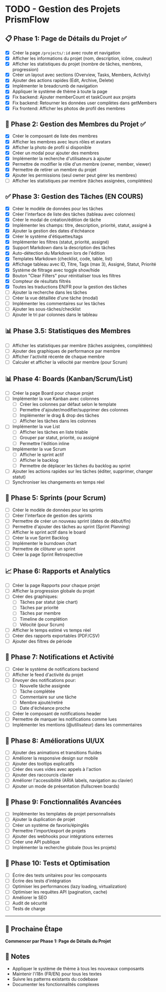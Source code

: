 # TODO - Gestion des Projets PrismFlow

## 📋 Phase 1: Page de Détails du Projet ✅
- [x] Créer la page `/projects/:id` avec route et navigation
- [x] Afficher les informations du projet (nom, description, icône, couleur)
- [x] Afficher les statistiques du projet (nombre de tâches, membres, progression)
- [x] Créer un layout avec sections (Overview, Tasks, Members, Activity)
- [x] Ajouter des actions rapides (Edit, Archive, Delete)
- [x] Implémenter le breadcrumb de navigation
- [x] Appliquer le système de thème à toute la page
- [x] Fix backend: Ajouter memberCount et taskCount aux projets
- [x] Fix backend: Retourner les données user complètes dans getMembers
- [x] Fix frontend: Afficher les photos de profil des membres

## 👥 Phase 2: Gestion des Membres du Projet ✅
- [x] Créer le composant de liste des membres
- [x] Afficher les membres avec leurs rôles et avatars
- [x] Afficher la photo de profil si disponible
- [x] Créer un modal pour ajouter des membres
- [x] Implémenter la recherche d'utilisateurs à ajouter
- [x] Permettre de modifier le rôle d'un membre (owner, member, viewer)
- [x] Permettre de retirer un membre du projet
- [x] Ajouter les permissions (seul owner peut gérer les membres)
- [ ] Afficher les statistiques par membre (tâches assignées, complétées)

## ✅ Phase 3: Gestion des Tâches (EN COURS)
- [x] Créer le modèle de données pour les tâches
- [x] Créer l'interface de liste des tâches (tableau avec colonnes)
- [x] Créer le modal de création/édition de tâche
- [x] Implémenter les champs: titre, description, priorité, statut, assigné à
- [x] Ajouter la gestion des dates d'échéance
- [x] Créer le système d'étiquettes/tags
- [x] Implémenter les filtres (statut, priorité, assigné)
- [x] Support Markdown dans la description des tâches
- [x] Auto-détection du Markdown lors de l'édition
- [x] Templates Markdown (checklist, code, table, list)
- [x] Affichage tableau avec ID, Titre, Tags (max 3), Assigné, Statut, Priorité
- [x] Système de filtrage avec toggle show/hide
- [x] Bouton "Clear Filters" pour réinitialiser tous les filtres
- [x] Compteur de résultats filtrés
- [x] Toutes les traductions EN/FR pour la gestion des tâches
- [ ] Ajouter la recherche dans les tâches
- [ ] Créer la vue détaillée d'une tâche (modal)
- [ ] Implémenter les commentaires sur les tâches
- [ ] Ajouter les sous-tâches/checklist
- [ ] Ajouter le tri par colonnes dans le tableau

## 📊 Phase 3.5: Statistiques des Membres
- [ ] Afficher les statistiques par membre (tâches assignées, complétées)
- [ ] Ajouter des graphiques de performance par membre
- [ ] Afficher l'activité récente de chaque membre
- [ ] Calculer et afficher la vélocité par membre (pour Scrum)

## 📊 Phase 4: Boards (Kanban/Scrum/List)
- [ ] Créer la page Board pour chaque projet
- [ ] Implémenter la vue Kanban avec colonnes
  - [ ] Créer les colonnes par défaut selon le template
  - [ ] Permettre d'ajouter/modifier/supprimer des colonnes
  - [ ] Implémenter le drag & drop des tâches
  - [ ] Afficher les tâches dans les colonnes
- [ ] Implémenter la vue List
  - [ ] Afficher les tâches en liste triable
  - [ ] Grouper par statut, priorité, ou assigné
  - [ ] Permettre l'édition inline
- [ ] Implémenter la vue Scrum
  - [ ] Afficher le sprint actif
  - [ ] Afficher le backlog
  - [ ] Permettre de déplacer les tâches du backlog au sprint
- [ ] Ajouter les actions rapides sur les tâches (éditer, supprimer, changer statut)
- [ ] Synchroniser les changements en temps réel

## 🏃 Phase 5: Sprints (pour Scrum)
- [ ] Créer le modèle de données pour les sprints
- [ ] Créer l'interface de gestion des sprints
- [ ] Permettre de créer un nouveau sprint (dates de début/fin)
- [ ] Permettre d'ajouter des tâches au sprint (Sprint Planning)
- [ ] Afficher le sprint actif dans le board
- [ ] Créer la vue Sprint Backlog
- [ ] Implémenter le burndown chart
- [ ] Permettre de clôturer un sprint
- [ ] Créer la page Sprint Retrospective

## 📈 Phase 6: Rapports et Analytics
- [ ] Créer la page Rapports pour chaque projet
- [ ] Afficher la progression globale du projet
- [ ] Créer des graphiques:
  - [ ] Tâches par statut (pie chart)
  - [ ] Tâches par priorité
  - [ ] Tâches par membre
  - [ ] Timeline de complétion
  - [ ] Vélocité (pour Scrum)
- [ ] Afficher le temps estimé vs temps réel
- [ ] Créer des rapports exportables (PDF/CSV)
- [ ] Ajouter des filtres de période

## 🔔 Phase 7: Notifications et Activité
- [ ] Créer le système de notifications backend
- [ ] Afficher le feed d'activité du projet
- [ ] Envoyer des notifications pour:
  - [ ] Nouvelle tâche assignée
  - [ ] Tâche complétée
  - [ ] Commentaire sur une tâche
  - [ ] Membre ajouté/retiré
  - [ ] Date d'échéance proche
- [ ] Créer le composant de notifications header
- [ ] Permettre de marquer les notifications comme lues
- [ ] Implémenter les mentions (@utilisateur) dans les commentaires

## 🎨 Phase 8: Améliorations UI/UX
- [ ] Ajouter des animations et transitions fluides
- [ ] Améliorer la responsive design sur mobile
- [ ] Ajouter des tooltips explicatifs
- [ ] Créer des vues vides avec appels à l'action
- [ ] Ajouter des raccourcis clavier
- [ ] Améliorer l'accessibilité (ARIA labels, navigation au clavier)
- [ ] Ajouter un mode de présentation (fullscreen boards)

## 🔧 Phase 9: Fonctionnalités Avancées
- [ ] Implémenter les templates de projet personnalisés
- [ ] Ajouter la duplication de projet
- [ ] Créer un système de favoris/épinglés
- [ ] Permettre l'import/export de projets
- [ ] Ajouter des webhooks pour intégrations externes
- [ ] Créer une API publique
- [ ] Implémenter la recherche globale (tous les projets)

## 🧪 Phase 10: Tests et Optimisation
- [ ] Écrire des tests unitaires pour les composants
- [ ] Écrire des tests d'intégration
- [ ] Optimiser les performances (lazy loading, virtualization)
- [ ] Optimiser les requêtes API (pagination, cache)
- [ ] Améliorer le SEO
- [ ] Audit de sécurité
- [ ] Tests de charge

---

## 🚀 Prochaine Étape
**Commencer par Phase 1: Page de Détails du Projet**

## 📝 Notes
- Appliquer le système de thème à tous les nouveaux composants
- Maintenir l'i18n (FR/EN) pour tous les textes
- Suivre les patterns existants du codebase
- Documenter les fonctionnalités complexes